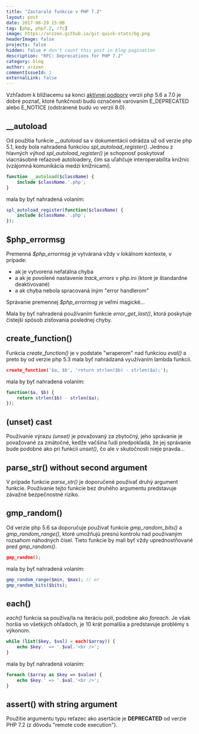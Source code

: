 ```yaml
---
title: "Zastaralé funkcie v PHP 7.2"
layout: post
date: 2017-06-29 15:00
tag: [php, php7.2, rfc]
image: https://arzzen.github.io/git-quick-stats/bg.png
headerImage: false
projects: false
hidden: false # don't count this post in blog pagination
description: "RFC: Deprecations for PHP 7.2"
category: blog
author: arzzen
commentIssueId: 1
externalLink: false
---
```


Vzhľadom k blížiacemu sa konci [aktívnej podpory](http://php.net/supported-versions.php) verzii php 5.6 a 7.0
je dobré poznať, ktoré funkčnosti budú označené varovaním E_DEPRECATED alebo E_NOTICE (odstránené budú vo verzii 8.0). 

## __autoload

Od použitia funkcie *__autoload* sa v dokumentácii odrádza už od verzie php 5.1, 
kedy bola nahradená funkciou *spl_autoload_register()*. 
Jednou z hlavných výhod *spl_autoload_register()* je schopnosť poskytovať viacnásobné 
reťazové autoloadery, čím sa uľahčuje interoperabilita knižníc (vzájomná komunikácia medzi knižnicami).

```php
function __autoload($className) {
    include $className.'.php';
}
```

mala by byť nahradená volaním:
```php
spl_autoload_register(function($className) {
    include $className.'.php';
});
```
   
## $php_errormsg

Premenná *$php_errormsg* je vytváraná vždy v lokálnom kontexte, v prípade:

- ak je vytvorená nefatálna chyba 
- a ak je povolené nastavenie *track_errors* v php.ini (ktoré je štandardne deaktivované) 
- a ak chyba nebola spracovaná iným "error handlerom"

Správanie premennej *$php_errormsg* je veľmi magické...

Mala by byť nahradená používaním funkcie *error_get_last()*, ktorá poskytuje čistejší spǒsob zisťovania poslednej chyby.


## create_function()

Funkcia *create_function()* je v podstate "wraperom" nad funkciou *eval()* a preto by od verzie php 5.3 mala byť nahrádzaná využívaním lambda funkcii.

```php
create_function('$a, $b', 'return strlen($b) - strlen($a);');
```

mala by byť nahradená volaním:
```php
function($a, $b) {
    return strlen($b) - strlen($a);
});
```

## (unset) cast
   
Používanie výrazu *(unset)* je považovaný za zbytočný, jeho správanie je považované za zmätočné, 
kedže vačšina ľudi predpokladá, že jej správanie bude podobné ako pri funkcii *unset()*, 
čo ale v skutočnosti nieje pravda...
   
## parse_str() without second argument

V prípade funkcie *parse_str()* je doporučené používať druhý argument funkcie.
Používanie tejto funkcie bez druhého argumentu predstavuje závažné bezpečnostné riziko.
    
## gmp_random()

Od verzie php 5.6 sa doporučuje používať funkcie *gmp_random_bits()* a *gmp_random_range()*, ktoré umožňujú presnú kontrolu nad používaným rozsahom náhodných čísel. Tieto funkcie by mali byť vždy uprednostňované pred *gmp_random()*.

```php
gmp_random();
```

mala by byť nahradená volaním:
```php
gmp_random_range($min, $max); // or
gmp_random_bits($bits);
```

## each()

*each()* funkcia sa používa/la na iteráciu polí, podobne ako *foreach*. 
Je však horšia vo všetkých ohľadoch, je 10 krát pomalšia a predstavuje problémy s výkonom.
   
```php
while (list($key, $val) = each($array)) {
    echo $key.' => '.$val.'<br />';
}
```

mala by byť nahradená volaním:
```php
foreach ($array as $key => $value) {
    echo $key.' => '.$val.'<br />';
}
```
   
## assert() with string argument

Použitie argumentu typu reťazec ako asertácie je **DEPRECATED** od verzie PHP 7.2 (z dôvodu "remote code execution").




